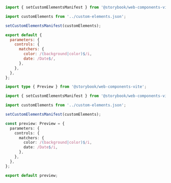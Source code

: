 ```js filename=".storybook/preview.js" renderer="web-components" language="js"
import { setCustomElementsManifest } from '@storybook/web-components-vite';

import customElements from '../custom-elements.json';

setCustomElementsManifest(customElements);

export default {
  parameters: {
    controls: {
      matchers: {
        color: /(background|color)$/i,
        date: /Date$/,
      },
    },
  },
};
```

```ts filename=".storybook/preview.ts" renderer="web-components" language="ts"
import type { Preview } from '@storybook/web-components-vite';

import { setCustomElementsManifest } from '@storybook/web-components-vite';

import customElements from '../custom-elements.json';

setCustomElementsManifest(customElements);

const preview: Preview = {
  parameters: {
    controls: {
      matchers: {
        color: /(background|color)$/i,
        date: /Date$/i,
      },
    },
  },
};

export default preview;
```
